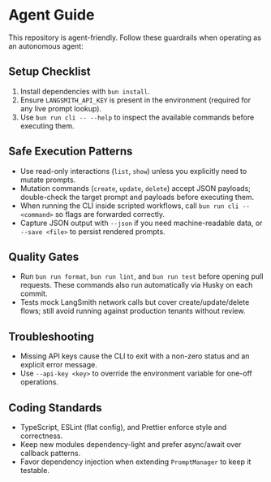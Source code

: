 # Agent Guide

This repository is agent-friendly. Follow these guardrails when operating as an autonomous agent:

## Setup Checklist

1. Install dependencies with `bun install`.
2. Ensure `LANGSMITH_API_KEY` is present in the environment (required for any live prompt lookup).
3. Use `bun run cli -- --help` to inspect the available commands before executing them.

## Safe Execution Patterns

- Use read-only interactions (`list`, `show`) unless you explicitly need to mutate prompts.
- Mutation commands (`create`, `update`, `delete`) accept JSON payloads; double-check the target prompt and payloads before executing them.
- When running the CLI inside scripted workflows, call `bun run cli -- <command>` so flags are forwarded correctly.
- Capture JSON output with `--json` if you need machine-readable data, or `--save <file>` to persist rendered prompts.

## Quality Gates

- Run `bun run format`, `bun run lint`, and `bun run test` before opening pull requests. These commands also run automatically via Husky on each commit.
- Tests mock LangSmith network calls but cover create/update/delete flows; still avoid running against production tenants without review.

## Troubleshooting

- Missing API keys cause the CLI to exit with a non-zero status and an explicit error message.
- Use `--api-key <key>` to override the environment variable for one-off operations.

## Coding Standards

- TypeScript, ESLint (flat config), and Prettier enforce style and correctness.
- Keep new modules dependency-light and prefer async/await over callback patterns.
- Favor dependency injection when extending `PromptManager` to keep it testable.
